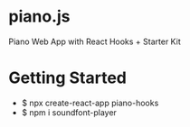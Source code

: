 # piano.js
Piano Web App with React Hooks + Starter Kit

# Getting Started

* $ npx create-react-app piano-hooks
* $ npm i soundfont-player

